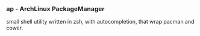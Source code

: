 ### ap - ArchLinux PackageManager ###

small shell utility written in zsh, with autocompletion, that wrap pacman and
cower.

